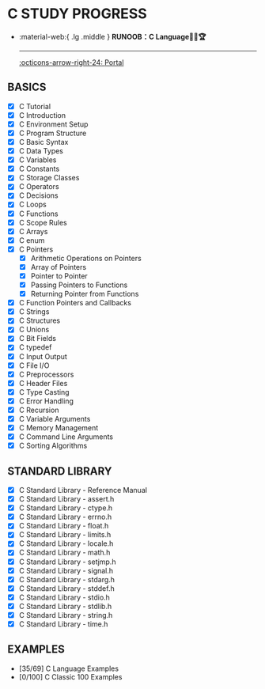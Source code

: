 # C STUDY PROGRESS

<div class="grid cards" markdown>

-   :material-web:{ .lg .middle } __RUNOOB：C Language🎯✅🏆__

    ---

    [:octicons-arrow-right-24: <a href="https://www.runoob.com/cprogramming/c-tutorial.html" target="_blank"> Portal </a>](#)

</div>

## BASICS
- [x] C Tutorial
- [x] C Introduction
- [x] C Environment Setup
- [x] C Program Structure
- [x] C Basic Syntax
- [x] C Data Types
- [x] C Variables
- [x] C Constants
- [x] C Storage Classes
- [x] C Operators
- [x] C Decisions
- [x] C Loops
- [x] C Functions
- [x] C Scope Rules
- [x] C Arrays
- [x] C enum
- [x] C Pointers
  - [x] Arithmetic Operations on Pointers
  - [x] Array of Pointers
  - [x] Pointer to Pointer
  - [x] Passing Pointers to Functions
  - [x] Returning Pointer from Functions
- [x] C Function Pointers and Callbacks
- [x] C Strings
- [x] C Structures
- [x] C Unions
- [x] C Bit Fields
- [x] C typedef
- [x] C Input Output
- [x] C File I/O
- [x] C Preprocessors
- [x] C Header Files
- [x] C Type Casting
- [x] C Error Handling
- [x] C Recursion
- [x] C Variable Arguments
- [x] C Memory Management
- [x] C Command Line Arguments
- [x] C Sorting Algorithms

## STANDARD LIBRARY
- [x] C Standard Library - Reference Manual
- [x] C Standard Library - assert.h
- [x] C Standard Library - ctype.h
- [x] C Standard Library - errno.h
- [x] C Standard Library - float.h
- [x] C Standard Library - limits.h
- [x] C Standard Library - locale.h
- [x] C Standard Library - math.h
- [x] C Standard Library - setjmp.h
- [x] C Standard Library - signal.h
- [x] C Standard Library - stdarg.h
- [x] C Standard Library - stddef.h
- [x] C Standard Library - stdio.h
- [x] C Standard Library - stdlib.h
- [x] C Standard Library - string.h
- [x] C Standard Library - time.h

## EXAMPLES
- [35/69] C Language Examples
- [0/100] C Classic 100 Examples
